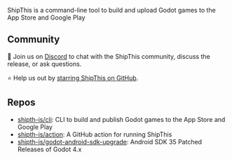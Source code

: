 ShipThis is a command-line tool to build and upload Godot games to the App Store and Google Play

## Community

💬 Join us on [Discord](https://discord.gg/gPjn3S99k4) to chat with the ShipThis community, discuss the release, or ask questions.

⭐️ Help us out by [starring ShipThis on GitHub](https://github.com/shipth-is/cli).

## Repos

- [shipth-is/cli](https://github.com/shipth-is/cli): CLI to build and publish Godot games to the App Store and Google Play
- [shipth-is/action](https://github.com/shipth-is/action): A GitHub action for running ShipThis
- [shipth-is/godot-android-sdk-upgrade](https://github.com/shipth-is/godot-android-sdk-upgrade): Android SDK 35 Patched Releases of Godot 4.x
